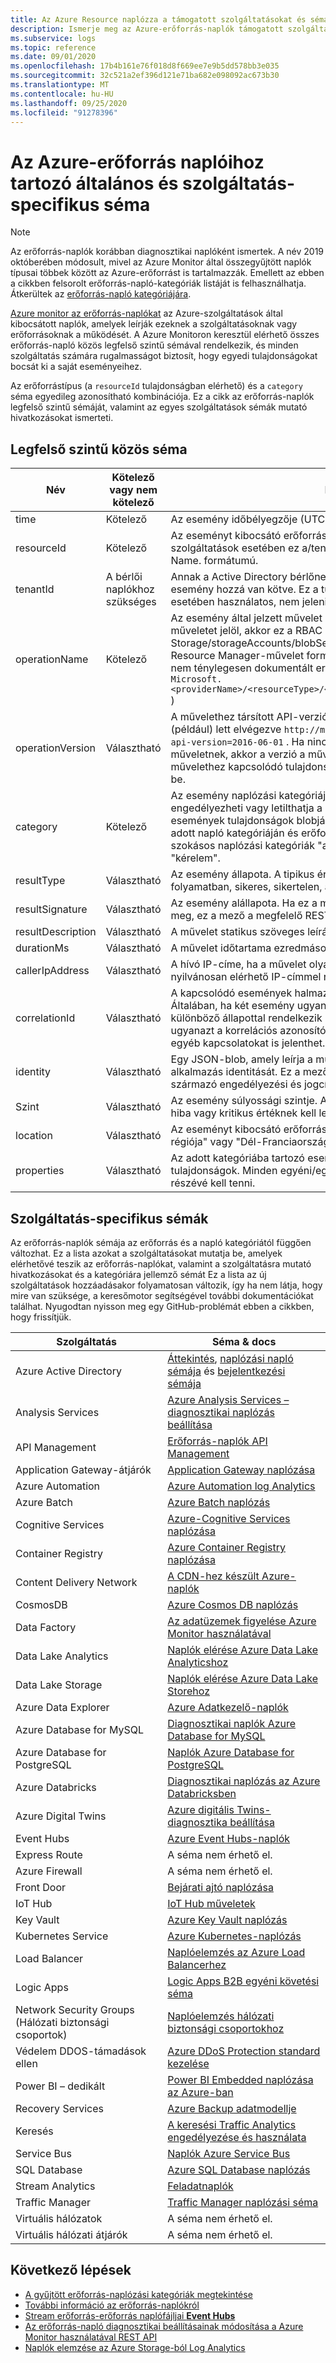```yaml
---
title: Az Azure Resource naplózza a támogatott szolgáltatásokat és sémákat
description: Ismerje meg az Azure-erőforrás-naplók támogatott szolgáltatásait és esemény-sémáját.
ms.subservice: logs
ms.topic: reference
ms.date: 09/01/2020
ms.openlocfilehash: 17b4b161e76f018d8f669ee7e9b5dd578bb3e035
ms.sourcegitcommit: 32c521a2ef396d121e71ba682e098092ac673b30
ms.translationtype: MT
ms.contentlocale: hu-HU
ms.lasthandoff: 09/25/2020
ms.locfileid: "91278396"
---
```

# <a name="common-and-service-specific-schema-for-azure-resource-logs"></a>Az Azure-erőforrás naplóihoz tartozó általános és szolgáltatás-specifikus séma

> [!NOTE]
> Az erőforrás-naplók korábban diagnosztikai naplóként ismertek. A név 2019 októberében módosult, mivel az Azure Monitor által összegyűjtött naplók típusai többek között az Azure-erőforrást is tartalmazzák. Emellett az ebben a cikkben felsorolt erőforrás-napló-kategóriák listáját is felhasználhatja. Átkerültek az [erőforrás-napló kategóriájára](resource-logs-categories.md). 

[Azure monitor az erőforrás-naplókat](./platform-logs-overview.md) az Azure-szolgáltatások által kibocsátott naplók, amelyek leírják ezeknek a szolgáltatásoknak vagy erőforrásoknak a működését. A Azure Monitoron keresztül elérhető összes erőforrás-napló közös legfelső szintű sémával rendelkezik, és minden szolgáltatás számára rugalmasságot biztosít, hogy egyedi tulajdonságokat bocsát ki a saját eseményeihez.

Az erőforrástípus (a `resourceId` tulajdonságban elérhető) és a `category` séma egyedileg azonosítható kombinációja. Ez a cikk az erőforrás-naplók legfelső szintű sémáját, valamint az egyes szolgáltatások sémák mutató hivatkozásokat ismerteti.


## <a name="top-level-common-schema"></a>Legfelső szintű közös séma

| Név | Kötelező vagy nem kötelező | Leírás |
|---|---|---|
| time | Kötelező | Az esemény időbélyegzője (UTC). |
| resourceId | Kötelező | Az eseményt kibocsátó erőforrás erőforrás-azonosítója. A bérlői szolgáltatások esetében ez a/tenants/Tenant-ID/Providers/Provider-Name. formátumú. |
| tenantId | A bérlői naplókhoz szükséges | Annak a Active Directory bérlőnek a bérlői azonosítója, amelyhez ez az esemény hozzá van kötve. Ez a tulajdonság csak a bérlői szintű naplók esetében használatos, nem jelenik meg az erőforrás-szintű naplókban. |
| operationName | Kötelező | Az esemény által jelzett művelet neve. Ha az esemény egy RBAC műveletet jelöl, akkor ez a RBAC művelet neve (például: Microsoft. Storage/storageAccounts/blobServices/Blobs/Read). Általában Resource Manager-művelet formájában modellezve, még akkor is, ha nem ténylegesen dokumentált erőforrás-kezelői műveletek ( `Microsoft.<providerName>/<resourceType>/<subtype>/<Write/Read/Delete/Action>` ) |
| operationVersion | Választható | A művelethez társított API-verzió, ha a operationName API-val (például) lett elvégezve `http://myservice.windowsazure.net/object?api-version=2016-06-01` . Ha nincs olyan API, amely megfelel a műveletnek, akkor a verzió a művelet azon verzióját jelöli, amely a művelethez kapcsolódó tulajdonságok jövőbeli változásakor következik be. |
| category | Kötelező | Az esemény naplózási kategóriája. A kategória a részletesség, amelyen engedélyezheti vagy letilthatja a naplókat egy adott erőforráson. Az események tulajdonságok blobjában megjelenő tulajdonságok egy adott napló kategóriáján és erőforrás-típusán belül megegyeznek. A szokásos naplózási kategóriák "audit" "működési" "végrehajtás" és "kérelem". |
| resultType | Választható | Az esemény állapota. A tipikus értékek a következők: elindítva, folyamatban, sikeres, sikertelen, aktív és megoldott. |
| resultSignature | Választható | Az esemény alállapota. Ha ez a művelet egy REST API hívásnak felel meg, ez a mező a megfelelő REST-hívás HTTP-állapotkód. |
| resultDescription | Választható | A művelet statikus szöveges leírása, például a "tárolási fájl beolvasása". |
| durationMs | Választható | A művelet időtartama ezredmásodpercben. |
| callerIpAddress | Választható | A hívó IP-címe, ha a művelet olyan API-hívásnak felel meg, amely nyilvánosan elérhető IP-címmel rendelkező entitásból származik. |
| correlationId | Választható | A kapcsolódó események halmazának csoportosítására szolgáló GUID. Általában, ha két esemény ugyanazzal a operationName, de két különböző állapottal rendelkezik (például "Elindítva" és "sikeres"), ugyanazt a korrelációs azonosítót használják. Ez az események közötti egyéb kapcsolatokat is jelenthet. |
| identity | Választható | Egy JSON-blob, amely leírja a műveletet végrehajtó felhasználó vagy alkalmazás identitását. Ez a mező általában az Active Directoryból származó engedélyezési és jogcímek/JWT jogkivonatot tartalmazza. |
| Szint | Választható | Az esemény súlyossági szintje. Az egyik tájékoztatási, figyelmeztetési, hiba vagy kritikus értéknek kell lennie. |
| location | Választható | Az eseményt kibocsátó erőforrás régiója, például "az USA keleti régiója" vagy "Dél-Franciaország" |
| properties | Választható | Az adott kategóriába tartozó eseményekhez kapcsolódó további tulajdonságok. Minden egyéni/egyedi tulajdonságot a séma "B része" részévé kell tenni. |

## <a name="service-specific-schemas"></a>Szolgáltatás-specifikus sémák

Az erőforrás-naplók sémája az erőforrás és a napló kategóriától függően változhat. Ez a lista azokat a szolgáltatásokat mutatja be, amelyek elérhetővé teszik az erőforrás-naplókat, valamint a szolgáltatásra mutató hivatkozásokat és a kategóriára jellemző sémát Ez a lista az új szolgáltatások hozzáadásakor folyamatosan változik, így ha nem látja, hogy mire van szüksége, a keresőmotor segítségével további dokumentációkat találhat. Nyugodtan nyisson meg egy GitHub-problémát ebben a cikkben, hogy frissítjük.

| Szolgáltatás | Séma & docs |
| --- | --- |
| Azure Active Directory | [Áttekintés](../../active-directory/reports-monitoring/concept-activity-logs-azure-monitor.md), [naplózási napló sémája](../../active-directory/reports-monitoring/reference-azure-monitor-audit-log-schema.md) és [bejelentkezési sémája](../../active-directory/reports-monitoring/reference-azure-monitor-sign-ins-log-schema.md) |
| Analysis Services | [Azure Analysis Services – diagnosztikai naplózás beállítása](../../analysis-services/analysis-services-logging.md) |
| API Management | [Erőforrás-naplók API Management](../../api-management/api-management-howto-use-azure-monitor.md#resource-logs) |
| Application Gateway-átjárók |[Application Gateway naplózása](../../application-gateway/application-gateway-diagnostics.md) |
| Azure Automation |[Azure Automation log Analytics](../../automation/automation-manage-send-joblogs-log-analytics.md) |
| Azure Batch |[Azure Batch naplózás](../../batch/batch-diagnostics.md) |
| Cognitive Services | [Azure-Cognitive Services naplózása](../../cognitive-services/diagnostic-logging.md) |
| Container Registry | [Azure Container Registry naplózása](../../container-registry/container-registry-diagnostics-audit-logs.md) |
| Content Delivery Network | [A CDN-hez készült Azure-naplók](../../cdn/cdn-azure-diagnostic-logs.md) |
| CosmosDB | [Azure Cosmos DB naplózás](../../cosmos-db/monitor-cosmos-db.md) |
| Data Factory | [Az adatüzemek figyelése Azure Monitor használatával](../../data-factory/monitor-using-azure-monitor.md) |
| Data Lake Analytics |[Naplók elérése Azure Data Lake Analyticshoz](../../data-lake-analytics/data-lake-analytics-diagnostic-logs.md) |
| Data Lake Storage |[Naplók elérése Azure Data Lake Storehoz](../../data-lake-store/data-lake-store-diagnostic-logs.md) |
| Azure Data Explorer | [Azure Adatkezelő-naplók](/azure/data-explorer/using-diagnostic-logs) |
| Azure Database for MySQL | [Diagnosztikai naplók Azure Database for MySQL](../../mysql/concepts-server-logs.md#diagnostic-logs) |
| Azure Database for PostgreSQL | [Naplók Azure Database for PostgreSQL](../../postgresql/concepts-server-logs.md#resource-logs) |
| Azure Databricks | [Diagnosztikai naplózás az Azure Databricksben](https://docs.microsoft.com/azure/databricks/administration-guide/account-settings/azure-diagnostic-logs) |
| Azure Digital Twins | [Azure digitális Twins-diagnosztika beállítása](../../digital-twins/troubleshoot-diagnostics.md#log-schemas)
| Event Hubs |[Azure Event Hubs-naplók](../../event-hubs/event-hubs-diagnostic-logs.md) |
| Express Route | A séma nem érhető el. |
| Azure Firewall | A séma nem érhető el. |
| Front Door | [Bejárati ajtó naplózása](../../frontdoor/front-door-diagnostics.md) |
| IoT Hub | [IoT Hub műveletek](../../iot-hub/iot-hub-monitor-resource-health.md#use-azure-monitor) |
| Key Vault |[Azure Key Vault naplózás](../../key-vault/general/logging.md) |
| Kubernetes Service |[Azure Kubernetes-naplózás](../../aks/view-master-logs.md#log-event-schema) |
| Load Balancer |[Naplóelemzés az Azure Load Balancerhez](../../load-balancer/load-balancer-monitor-log.md) |
| Logic Apps |[Logic Apps B2B egyéni követési séma](../../logic-apps/logic-apps-track-integration-account-custom-tracking-schema.md) |
| Network Security Groups (Hálózati biztonsági csoportok) |[Naplóelemzés hálózati biztonsági csoportokhoz](../../virtual-network/virtual-network-nsg-manage-log.md) |
| Védelem DDOS-támadások ellen | [Azure DDoS Protection standard kezelése](../../virtual-network/manage-ddos-protection.md) |
| Power BI – dedikált | [Power BI Embedded naplózása az Azure-ban](/power-bi/developer/azure-pbie-diag-logs) |
| Recovery Services | [Azure Backup adatmodellje](../../backup/backup-azure-reports-data-model.md)|
| Keresés |[A keresési Traffic Analytics engedélyezése és használata](../../search/search-traffic-analytics.md) |
| Service Bus |[Naplók Azure Service Bus](../../service-bus-messaging/service-bus-diagnostic-logs.md) |
| SQL Database | [Azure SQL Database naplózás](../../azure-sql/database/metrics-diagnostic-telemetry-logging-streaming-export-configure.md) |
| Stream Analytics |[Feladatnaplók](../../stream-analytics/stream-analytics-job-diagnostic-logs.md) |
| Traffic Manager | [Traffic Manager naplózási séma](../../traffic-manager/traffic-manager-diagnostic-logs.md) |
| Virtuális hálózatok | A séma nem érhető el. |
| Virtuális hálózati átjárók | A séma nem érhető el. |



## <a name="next-steps"></a>Következő lépések

* [A gyűjtött erőforrás-naplózási kategóriák megtekintése](resource-logs-categories.md)
* [További információ az erőforrás-naplókról](./platform-logs-overview.md)
* [Stream erőforrás-erőforrás naplófájljai **Event Hubs**](./resource-logs.md#send-to-azure-event-hubs)
* [Az erőforrás-napló diagnosztikai beállításainak módosítása a Azure Monitor használatával REST API](/rest/api/monitor/diagnosticsettings)
* [Naplók elemzése az Azure Storage-ból Log Analytics](./resource-logs.md#send-to-log-analytics-workspace)

